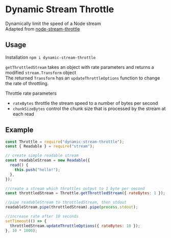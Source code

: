 # Dynamic Stream Throttle

Dynamically limit the speed of a Node stream\
Adapted from [node-stream-throttle](https://github.com/tjgq/node-stream-throttle)

## Usage
Installation `npm i dynamic-stream-throttle`

`getThrottledStream` takes an object with rate parameters and returns a modified `stream.Transform` object   
The returned `Transform` has an `updateThrottleOptions` function to change the rate of throttling.
    
Throttle rate parameters
  - `rateBytes` throttle the stream speed to a number of bytes per second
  - `chunkSizeBytes` control the chunk size that is processed by the stream at each read

## Example
```javascript
const Throttle = require("dynamic-stream-throttle");
const { Readable } = require("stream");

// create simple readable stream
const readableStream = new Readable({
  read() {
    this.push("hello!");
  },
});

//create a stream which throttles output to 1 byte per second
const throttledStream = Throttle.getThrottledStream({ rateBytes: 1 });

//pipe readableStream to throttledStream, then stdout
readableStream.pipe(throttledStream).pipe(process.stdout);

//increase rate after 10 seconds
setTimeout(() => {
  throttledStream.updateThrottleOptions({ rateBytes: 10 });
}, 10 * 1000);
```
